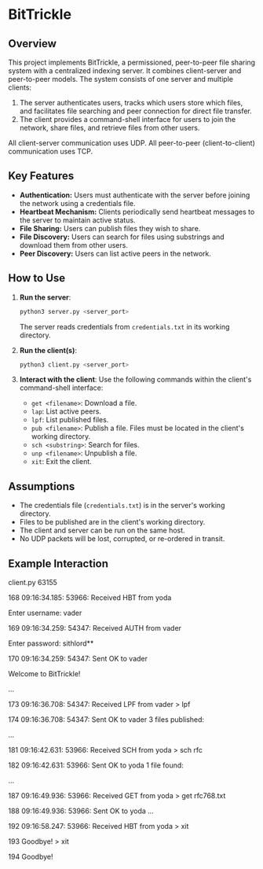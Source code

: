 # BitTrickle

## Overview

This project implements BitTrickle, a permissioned, peer-to-peer file sharing system with a centralized indexing server.  It combines client-server and peer-to-peer models.  The system consists of one server and multiple clients:

1.  The server authenticates users, tracks which users store which files, and facilitates file searching and peer connection for direct file transfer.
2.  The client provides a command-shell interface for users to join the network, share files, and retrieve files from other users.

All client-server communication uses UDP. All peer-to-peer (client-to-client) communication uses TCP.

## Key Features

*   **Authentication:** Users must authenticate with the server before joining the network using a credentials file.
*   **Heartbeat Mechanism:** Clients periodically send heartbeat messages to the server to maintain active status.
*   **File Sharing:** Users can publish files they wish to share.
*   **File Discovery:** Users can search for files using substrings and download them from other users.
*   **Peer Discovery:** Users can list active peers in the network.

## How to Use

1.  **Run the server**: 
    ```bash
    python3 server.py <server_port>
    ```
    The server reads credentials from `credentials.txt` in its working directory.

2.  **Run the client(s)**:
    ```bash
    python3 client.py <server_port>
    ```

3.  **Interact with the client**: Use the following commands within the client's command-shell interface:

    *   `get <filename>`: Download a file.
    *   `lap`: List active peers.
    *   `lpf`: List published files.
    *   `pub <filename>`: Publish a file.  Files must be located in the client's working directory.
    *   `sch <substring>`: Search for files.
    *   `unp <filename>`: Unpublish a file.
    *   `xit`: Exit the client.

## Assumptions

*   The credentials file (`credentials.txt`) is in the server's working directory.
*   Files to be published are in the client's working directory.
*   The client and server can be run on the same host.
*   No UDP packets will be lost, corrupted, or re-ordered in transit.

## Example Interaction
client.py 63155

168 09:16:34.185: 53966: Received HBT from yoda 

Enter username: vader

169 09:16:34.259: 54347: Received AUTH from vader 

Enter password: sithlord**

170 09:16:34.259: 54347: Sent OK to vader 

Welcome to BitTrickle!

...

173 09:16:36.708: 54347: Received LPF from vader > lpf

174 09:16:36.708: 54347: Sent OK to vader 3 files published:

...

181 09:16:42.631: 53966: Received SCH from yoda > sch rfc

182 09:16:42.631: 53966: Sent OK to yoda 1 file found:

...

187 09:16:49.936: 53966: Received GET from yoda > get rfc768.txt

188 09:16:49.936: 53966: Sent OK to yoda
...

192 09:16:58.247: 53966: Received HBT from yoda > xit

193 Goodbye! > xit

194 Goodbye!